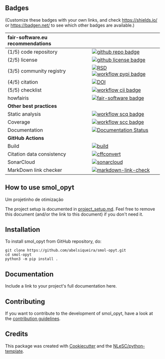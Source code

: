 ## Badges

(Customize these badges with your own links, and check https://shields.io/ or https://badgen.net/ to see which other badges are available.)

| fair-software.eu recommendations | |
| :-- | :--  |
| (1/5) code repository              | [![github repo badge](https://img.shields.io/badge/github-repo-000.svg?logo=github&labelColor=gray&color=blue)](https://github.com/abelsiqueira/smol-opyt) |
| (2/5) license                      | [![github license badge](https://img.shields.io/github/license/abelsiqueira/smol-opyt)](https://github.com/abelsiqueira/smol-opyt) |
| (3/5) community registry           | [![RSD](https://img.shields.io/badge/rsd-smol_opyt-00a3e3.svg)](https://www.research-software.nl/software/smol_opyt) [![workflow pypi badge](https://img.shields.io/pypi/v/smol_opyt.svg?colorB=blue)](https://pypi.python.org/project/smol_opyt/) |
| (4/5) citation                     | [![DOI](https://zenodo.org/badge/DOI/<replace-with-created-DOI>.svg)](https://doi.org/<replace-with-created-DOI>) |
| (5/5) checklist                    | [![workflow cii badge](https://bestpractices.coreinfrastructure.org/projects/<replace-with-created-project-identifier>/badge)](https://bestpractices.coreinfrastructure.org/projects/<replace-with-created-project-identifier>) |
| howfairis                          | [![fair-software badge](https://img.shields.io/badge/fair--software.eu-%E2%97%8F%20%20%E2%97%8F%20%20%E2%97%8F%20%20%E2%97%8F%20%20%E2%97%8B-yellow)](https://fair-software.eu) |
| **Other best practices**           | &nbsp; |
| Static analysis                    | [![workflow scq badge](https://sonarcloud.io/api/project_badges/measure?project=abelsiqueira_smol-opyt&metric=alert_status)](https://sonarcloud.io/dashboard?id=abelsiqueira_smol-opyt) |
| Coverage                           | [![workflow scc badge](https://sonarcloud.io/api/project_badges/measure?project=abelsiqueira_smol-opyt&metric=coverage)](https://sonarcloud.io/dashboard?id=abelsiqueira_smol-opyt) |
| Documentation                      | [![Documentation Status](https://readthedocs.org/projects/smol-opyt/badge/?version=latest)](https://smol-opyt.readthedocs.io/en/latest/?badge=latest) |
| **GitHub Actions**                 | &nbsp; |
| Build                              | [![build](https://github.com/abelsiqueira/smol-opyt/actions/workflows/build.yml/badge.svg)](https://github.com/abelsiqueira/smol-opyt/actions/workflows/build.yml) |
| Citation data consistency               | [![cffconvert](https://github.com/abelsiqueira/smol-opyt/actions/workflows/cffconvert.yml/badge.svg)](https://github.com/abelsiqueira/smol-opyt/actions/workflows/cffconvert.yml) |
| SonarCloud                         | [![sonarcloud](https://github.com/abelsiqueira/smol-opyt/actions/workflows/sonarcloud.yml/badge.svg)](https://github.com/abelsiqueira/smol-opyt/actions/workflows/sonarcloud.yml) |
| MarkDown link checker              | [![markdown-link-check](https://github.com/abelsiqueira/smol-opyt/actions/workflows/markdown-link-check.yml/badge.svg)](https://github.com/abelsiqueira/smol-opyt/actions/workflows/markdown-link-check.yml) |

## How to use smol_opyt

Um projetinho de otimização

The project setup is documented in [project_setup.md](project_setup.md). Feel free to remove this document (and/or the link to this document) if you don't need it.

## Installation

To install smol_opyt from GitHub repository, do:

```console
git clone https://github.com/abelsiqueira/smol-opyt.git
cd smol-opyt
python3 -m pip install .
```

## Documentation

Include a link to your project's full documentation here.

## Contributing

If you want to contribute to the development of smol_opyt,
have a look at the [contribution guidelines](CONTRIBUTING.md).

## Credits

This package was created with [Cookiecutter](https://github.com/audreyr/cookiecutter) and the [NLeSC/python-template](https://github.com/NLeSC/python-template).
